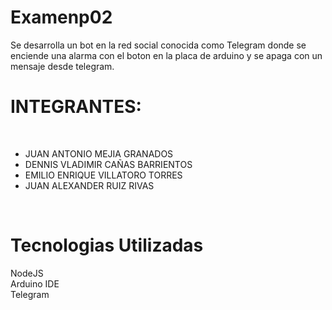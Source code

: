 # Examenp02
Se desarrolla un bot en la red social conocida como Telegram donde se enciende una alarma con el boton en la placa de arduino y se apaga con un mensaje desde telegram.

# INTEGRANTES:
<BR>
<UL>
<LI>JUAN ANTONIO MEJIA GRANADOS</LI>
<LI>DENNIS VLADIMIR CAÑAS BARRIENTOS</LI>
<LI>EMILIO ENRIQUE VILLATORO TORRES</LI>
<LI>JUAN ALEXANDER RUIZ RIVAS</LI>
</UL>
<br>

# Tecnologias Utilizadas
NodeJS<br>  Arduino IDE<br> Telegram<br>

